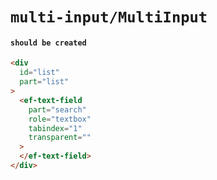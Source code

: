 # `multi-input/MultiInput`

#### `should be created`

```html
<div
  id="list"
  part="list"
>
  <ef-text-field
    part="search"
    role="textbox"
    tabindex="1"
    transparent=""
  >
  </ef-text-field>
</div>

```

